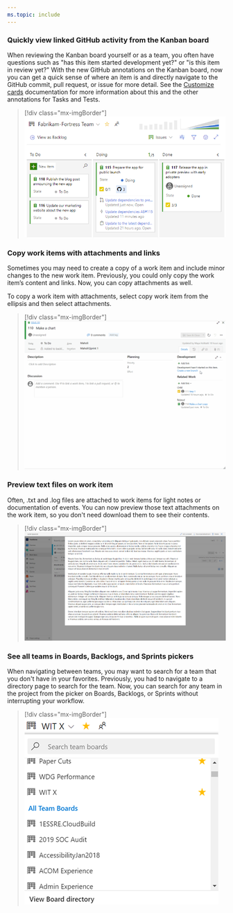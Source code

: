 ```yaml
---
ms.topic: include
---
```


### Quickly view linked GitHub activity from the Kanban board

When reviewing the Kanban board yourself or as a team, you often have questions such as "has this item started development yet?" or "is this item in review yet?" With the new GitHub annotations on the Kanban board, now you can get a quick sense of where an item is and directly navigate to the GitHub commit, pull request, or issue for more detail. See the [Customize cards](/azure/devops/boards/boards/customize-cards?view=azure-devops#enable-annotations-kanban-boards) documentation for more information about this and the other annotations for Tasks and Tests.

> [!div class="mx-imgBorder"]
> ![Badge](../../_img/153_03.png "View linked GitHub activity from the Kanban board")

### Copy work items with attachments and links

Sometimes you may need to create a copy of a work item and include minor changes to the new work item. Previously, you could only copy the work item’s content and links. Now, you can copy attachments as well. 

To copy a work item with attachments, select copy work item from the ellipsis and then select attachments.

> [!div class="mx-imgBorder"]
> ![Badge](../../_img/153_04.gif "Copy a work item")

### Preview text files on work item

Often, .txt and .log files are attached to work items for light notes or documentation of events. You can now preview those text attachments on the work item, so you don't need download them to see their contents.

> [!div class="mx-imgBorder"]
> ![Badge](../../_img/153_05.png "Preview of text file on work item")

### See all teams in Boards, Backlogs, and Sprints pickers

When navigating between teams, you may want to search for a team that you don't have in your favorites. Previously, you had to navigate to a directory page to search for the team. Now, you can search for any team in the project from the picker on Boards, Backlogs, or Sprints without interrupting your workflow.

> [!div class="mx-imgBorder"]
> ![Badge](../../_img/153_06.png "See all teams in boards search")